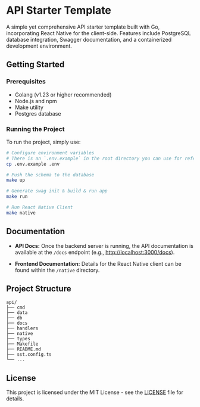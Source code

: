 # API Starter Template

A simple yet comprehensive API starter template built with Go, incorporating React Native for the client-side. Features include PostgreSQL database integration, Swagger documentation, and a containerized development environment.

## Getting Started

### Prerequisites

- Golang (v1.23 or higher recommended)
- Node.js and npm
- Make utility
- Postgres database

### Running the Project

To run the project, simply use:

```bash
# Configure environment variables
# There is an `.env.example` in the root directory you can use for reference
cp .env.example .env

# Push the schema to the database
make up

# Generate swag init & build & run app
make run

# Run React Native Client
make native
```

## Documentation

- **API Docs:** Once the backend server is running, the API documentation is available at the `/docs` endpoint (e.g., [http://localhost:3000/docs](http://localhost:3000/docs)).

- **Frontend Documentation:** Details for the React Native client can be found within the `/native` directory.

## Project Structure

```
api/
├── cmd
├── data
├── db
├── docs
├── handlers
├── native
├── types
├── Makefile
├── README.md
├── sst.config.ts
└── ...
```

## License

This project is licensed under the MIT License - see the [LICENSE](LICENSE) file for details.
